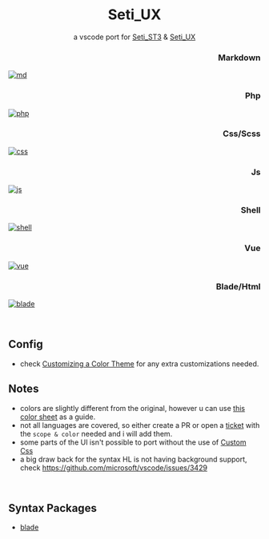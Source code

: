 <h1 align="center">Seti_UX</h1>

<p align="center">
    a vscode port for
    <a href="https://github.com/ctf0/Seti_ST3">Seti_ST3</a> & <a href="https://github.com/ctf0/Seti_UX">Seti_UX</a>
</p>

<h3 align="right">Markdown</h3>

[![md](https://user-images.githubusercontent.com/7388088/102901451-4fc3e500-4476-11eb-99a8-47384a960f6e.png)](https://user-images.githubusercontent.com/7388088/102901451-4fc3e500-4476-11eb-99a8-47384a960f6e.png)

<h3 align="right">Php</h3>

[![php](https://user-images.githubusercontent.com/7388088/102901454-52263f00-4476-11eb-9054-189b179517e2.png)](https://user-images.githubusercontent.com/7388088/102901454-52263f00-4476-11eb-9054-189b179517e2.png)

<h3 align="right">Css/Scss</h3>

[![css](https://user-images.githubusercontent.com/7388088/102901455-52bed580-4476-11eb-8a16-eb44996781a4.png)](https://user-images.githubusercontent.com/7388088/102901455-52bed580-4476-11eb-8a16-eb44996781a4.png)

<h3 align="right">Js</h3>

[![js](https://user-images.githubusercontent.com/7388088/102901456-53576c00-4476-11eb-8ef5-a38b5eccdf2c.png)](https://user-images.githubusercontent.com/7388088/102901456-53576c00-4476-11eb-8ef5-a38b5eccdf2c.png)

<h3 align="right">Shell</h3>

[![shell](https://user-images.githubusercontent.com/7388088/102901873-ceb91d80-4476-11eb-8b08-d5ca5a388cad.png)](https://user-images.githubusercontent.com/7388088/102901873-ceb91d80-4476-11eb-8b08-d5ca5a388cad.png)

<h3 align="right">Vue</h3>

[![vue](https://user-images.githubusercontent.com/7388088/102901881-d11b7780-4476-11eb-84c6-812abaab81cc.png)](https://user-images.githubusercontent.com/7388088/102901881-d11b7780-4476-11eb-84c6-812abaab81cc.png)

<h3 align="right">Blade/Html</h3>

[![blade](https://user-images.githubusercontent.com/7388088/102901884-d1b40e00-4476-11eb-813b-f76de14d6bc6.png)](https://user-images.githubusercontent.com/7388088/102901884-d1b40e00-4476-11eb-813b-f76de14d6bc6.png)

<br>

## Config

- check [Customizing a Color Theme](https://code.visualstudio.com/docs/getstarted/themes#_customizing-a-color-theme) for any extra customizations needed.

## Notes

- colors are slightly different from the original, however u can use [this color sheet](https://github.com/ctf0/Seti_UX/blob/master/colors.md) as a guide.
- not all languages are covered, so either create a PR or open a [ticket](https://github.com/ctf0/Seti_UX-vscode/issues) with the `scope & color` needed and i will add them.
- some parts of the UI isn't possible to port without the use of [Custom Css](https://marketplace.visualstudio.com/items?itemName=be5invis.vscode-custom-css)
- a big draw back for the syntax HL is not having background support, check https://github.com/microsoft/vscode/issues/3429

<br>

## Syntax Packages

- [blade](https://github.com/onecentlin/laravel-blade-snippets-vscode)
